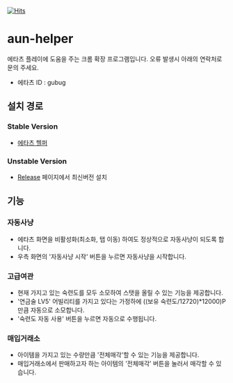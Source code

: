 [![Hits](https://hits.seeyoufarm.com/api/count/incr/badge.svg?url=https%3A%2F%2Fgithub.com%2Fgubug0%2Faun-timer-throttler&count_bg=%2379C83D&title_bg=%23555555&icon=&icon_color=%23E7E7E7&title=hits&edge_flat=false)](https://hits.seeyoufarm.com)

# aun-helper

에타츠 플레이에 도움을 주는 크롬 확장 프로그램입니다.
오류 발생시 아래의 연락처로 문의 주세요.

* 에타츠 ID : gubug

## 설치 경로
### Stable Version
* [에타츠 헬퍼](https://chrome.google.com/webstore/detail/%EC%97%90%ED%83%80%EC%B8%A0-%ED%83%80%EC%9D%B4%EB%A8%B8-throttler/ppnelmgdamnbgcjfgplioaiejcpcfeol)
### Unstable Version
* [Release](https://github.com/gubug0/aun-helper/releases) 페이지에서 최신버전 설치

## 기능
### 자동사냥
* 에타츠 화면을 비활성화(최소화, 탭 이동) 하여도 정상적으로 자동사냥이 되도록 합니다.
* 우측 화면의 '자동사냥 시작' 버튼을 누르면 자동사냥을 시작합니다.

### 고급여관
* 현재 가지고 있는 숙련도를 모두 소모하여 스탯을 올릴 수 있는 기능을 제공합니다.
* '연금술 LV5' 어빌리티를 가지고 있다는 가정하에 ((보유 숙련도/12720)*12000)P 만큼 자동으로 소모합니다.
* '숙련도 자동 사용' 버튼을 누르면 자동으로 수행됩니다.

### 매입거래소
* 아이템을 가지고 있는 수량만큼 '전체매각'할 수 있는 기능을 제공합니다.
* 매입거래소에서 판매하고자 하는 아이템의 '전체매각' 버튼을 눌러서 매각할 수 있습니다.
